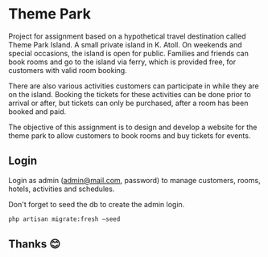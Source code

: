 # Theme Park

Project for assignment based on a hypothetical travel destination called Theme Park Island. A small private island in K. Atoll. On weekends and special occasions, the island is open for public. Families and friends can book rooms and go to the island via ferry, which is provided free, for customers with valid room booking.

There are also various activities customers can participate in while they are on the island. Booking the tickets for these activities can be done prior to arrival or after, but tickets can only be purchased, after a room has been booked and paid.

The objective of this assignment is to design and develop a website for the theme park to allow customers to book rooms and buy tickets for events.

## Login

Login as admin (admin@mail.com, password) to manage customers, rooms, hotels, activities and schedules.

Don't forget to seed the db to create the admin login.

```sh
php artisan migrate:fresh –seed
```

## Thanks :blush: